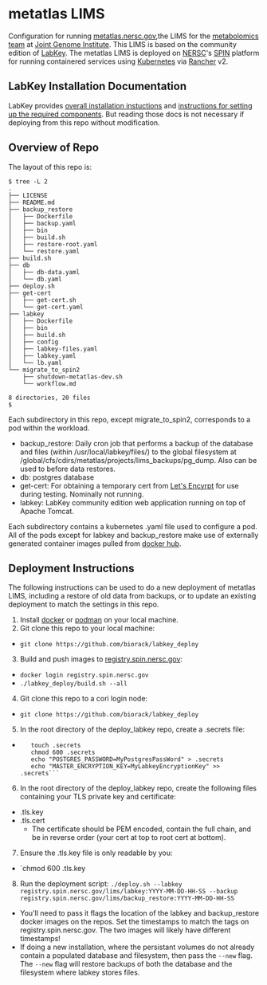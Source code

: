 # metatlas LIMS
Configuration for running [metatlas.nersc.gov](https://metatlas.nersc.gov/),the LIMS for the
[metabolomics team](https://jgi.doe.gov/our-science/science-programs/metabolomics-technology/)
at [Joint Genome Institute](https://www.jgi.doe.gov/). This LIMS is based on the community 
edition of [LabKey](https://www.labkey.org/). The metatlas LIMS is deployed on
[NERSC](http://www.nersc.gov/)'s [SPIN](https://www.nersc.gov/systems/spin/)
platform for running containered services using [Kubernetes](https://kubernetes.io/) via
[Rancher](https://rancher.com/products/rancher/) v2.

## LabKey Installation Documentation

LabKey provides [overall installation instuctions](https://www.labkey.org/Documentation/wiki-page.view?name=manualInstall) and [instructions for setting up the required components](https://www.labkey.org/Documentation/wiki-page.view?name=installComponents#folder). But reading those docs is not necessary if deploying from this repo without modification.

## Overview of Repo

The layout of this repo is:

```
$ tree -L 2
.
├── LICENSE
├── README.md
├── backup_restore
│   ├── Dockerfile
│   ├── backup.yaml
│   ├── bin
│   ├── build.sh
│   ├── restore-root.yaml
│   └── restore.yaml
├── build.sh
├── db
│   ├── db-data.yaml
│   └── db.yaml
├── deploy.sh
├── get-cert
│   ├── get-cert.sh
│   └── get-cert.yaml
├── labkey
│   ├── Dockerfile
│   ├── bin
│   ├── build.sh
│   ├── config
│   ├── labkey-files.yaml
│   ├── labkey.yaml
│   └── lb.yaml
└── migrate_to_spin2
    ├── shutdown-metatlas-dev.sh
    └── workflow.md

8 directories, 20 files
$
```

Each subdirectory in this repo, except migrate_to_spin2, corresponds to a pod within the workload.
- backup_restore: Daily cron job that performs a backup of the database and files (within /usr/local/labkey/files/) to the global filesystem at /global/cfs/cdirs/metatlas/projects/lims_backups/pg_dump. Also can be used to before data restores.
- db: postgres database
- get-cert: For obtaining a temporary cert from [Let's Encyrpt](https://letsencrypt.org/) for use during testing. Nominally not running.
- labkey: LabKey community edition web application running on top of Apache Tomcat.

Each subdirectory contains a kubernetes .yaml file used to configure a pod. All of the pods except for labkey and backup_restore make use of externally generated container images pulled from [docker hub](https://www.dockerhub.com/). 

## Deployment Instructions

The following instructions can be used to do a new deployment of metatlas LIMS, including a restore of old data from backups, or to update an existing deployment to match the settings in this repo.

1. Install [docker](https://docs.docker.com/get-docker/) or [podman](https://podman.io/getting-started/installation) on your local machine.
2. Git clone this repo to your local machine:
  - `git clone https://github.com/biorack/labkey_deploy`
3. Build and push images to [registry.spin.nersc.gov](https://registry.spin.nersc.gov):
  - `docker login registry.spin.nersc.gov`
  - `./labkey_deploy/build.sh --all`
4. Git clone this repo to a cori login node:
  - `git clone https://github.com/biorack/labkey_deploy`
5. In the root directory of the deploy_labkey repo, create a .secrets file:
  - ```cd labkey_deploy
       touch .secrets
       chmod 600 .secrets
       echo "POSTGRES_PASSWORD=MyPostgresPassWord" > .secrets
       echo "MASTER_ENCRYPTION_KEY=MyLabkeyEncryptionKey" >> .secrets```
6. In the root directory of the deploy_labkey repo, create the following files containing your TLS private key and certificate:
  - .tls.key
  - .tls.cert
    - The certificate should be PEM encoded, contain the full chain, and be in reverse order (your cert at top to root cert at bottom).
7. Ensure the .tls.key file is only readable by you:
  - `chmod 600 .tls.key
8. Run the deployment script: `./deploy.sh --labkey registry.spin.nersc.gov/lims/labkey:YYYY-MM-DD-HH-SS --backup registry.spin.nersc.gov/lims/backup_restore:YYYY-MM-DD-HH-SS`
  - You'll need to pass it flags the location of the labkey and backup_restore docker images on the repos. Set the timestamps to match the tags on registry.spin.nersc.gov. The two images will likely have different timestamps!
  - If doing a new installation, where the persistant volumes do not already contain a populated database and filesystem, then pass the `--new` flag. The `--new` flag will restore backups of both the database and the filesystem where labkey stores files. 
